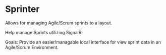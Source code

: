 Sprinter
========

Allows for managing Agile/Scrum sprints to a layout.

Help manage Sprints utilizing SignalR.

Goals:
Provide an easier/managable local interface for view sprint data in an Agile/Scrum Environment.
